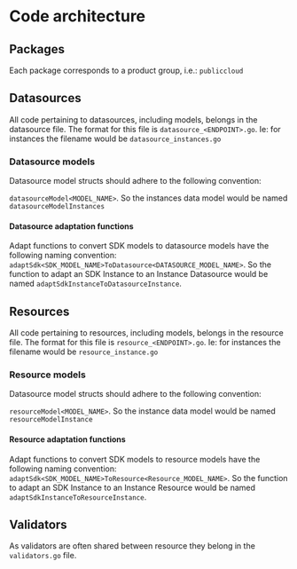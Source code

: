 # Code architecture

## Packages

Each package corresponds to a product group, i.e.: `publiccloud`

## Datasources

All code pertaining to datasources, including models, belongs in the datasource
file. The format for this file is `datasource_<ENDPOINT>.go`. Ie: for
instances the filename would be `datasource_instances.go`

### Datasource models

Datasource model structs should adhere to the following convention:

`datasourceModel<MODEL_NAME>`. So the instances data model would be named
`datasourceModelInstances`

#### Datasource adaptation functions

Adapt functions to convert SDK models to datasource models have the following
naming convention: `adaptSdk<SDK_MODEL_NAME>ToDatasource<DATASOURCE_MODEL_NAME>`.
So the function to adapt an SDK Instance to an Instance Datasource would be
named `adaptSdkInstanceToDatasourceInstance`.

## Resources

All code pertaining to resources, including models, belongs in the resource
file. The format for this file is `resource_<ENDPOINT>.go`. Ie: for
instances the filename would be `resource_instance.go`

### Resource models

Datasource model structs should adhere to the following convention:

`resourceModel<MODEL_NAME>`. So the instance data model would be named
`resourceModelInstance`

#### Resource adaptation functions

Adapt functions to convert SDK models to resource models have the following
naming convention: `adaptSdk<SDK_MODEL_NAME>ToResource<Resource_MODEL_NAME>`.
So the function to adapt an SDK Instance to an Instance Resource would be
named `adaptSdkInstanceToResourceInstance`.

## Validators

As validators are often shared between resource they belong in the `validators.go`
file.
